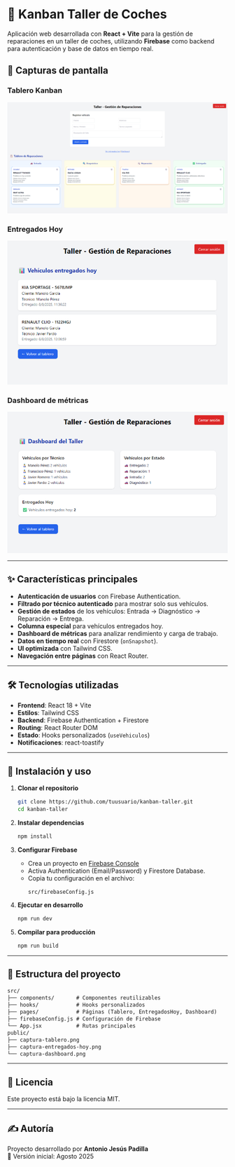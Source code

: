 # 🚗 Kanban Taller de Coches

Aplicación web desarrollada con **React + Vite** para la gestión de reparaciones en un taller de coches, utilizando **Firebase** como backend para autenticación y base de datos en tiempo real.

## 📸 Capturas de pantalla

### Tablero Kanban
![Tablero Kanban](/public/captura-tablero.png)

### Entregados Hoy
![Entregados Hoy](/public/captura-entregados-hoy.png)

### Dashboard de métricas
![Dashboard](/public/captura-dashboard.png)

---

## ✨ Características principales

- **Autenticación de usuarios** con Firebase Authentication.
- **Filtrado por técnico autenticado** para mostrar solo sus vehículos.
- **Gestión de estados** de los vehículos: Entrada → Diagnóstico → Reparación → Entrega.
- **Columna especial** para vehículos entregados hoy.
- **Dashboard de métricas** para analizar rendimiento y carga de trabajo.
- **Datos en tiempo real** con Firestore (`onSnapshot`).
- **UI optimizada** con Tailwind CSS.
- **Navegación entre páginas** con React Router.

---

## 🛠️ Tecnologías utilizadas

- **Frontend**: React 18 + Vite
- **Estilos**: Tailwind CSS
- **Backend**: Firebase Authentication + Firestore
- **Routing**: React Router DOM
- **Estado**: Hooks personalizados (`useVehiculos`)
- **Notificaciones**: react-toastify

---

## 🚀 Instalación y uso

1. **Clonar el repositorio**
   ```bash
   git clone https://github.com/tuusuario/kanban-taller.git
   cd kanban-taller
   ```

2. **Instalar dependencias**
   ```bash
   npm install
   ```

3. **Configurar Firebase**
   - Crea un proyecto en [Firebase Console](https://console.firebase.google.com/)
   - Activa Authentication (Email/Password) y Firestore Database.
   - Copia tu configuración en el archivo:
     ```
     src/firebaseConfig.js
     ```

4. **Ejecutar en desarrollo**
   ```bash
   npm run dev
   ```

5. **Compilar para producción**
   ```bash
   npm run build
   ```

---

## 📂 Estructura del proyecto

```
src/
├── components/       # Componentes reutilizables
├── hooks/            # Hooks personalizados
├── pages/            # Páginas (Tablero, EntregadosHoy, Dashboard)
├── firebaseConfig.js # Configuración de Firebase
└── App.jsx           # Rutas principales
public/
├── captura-tablero.png
├── captura-entregados-hoy.png
└── captura-dashboard.png
```

---

## 📄 Licencia

Este proyecto está bajo la licencia MIT.

---

## ✍️ Autoría

Proyecto desarrollado por **Antonio Jesús Padilla**  
📅 Versión inicial: Agosto 2025  
